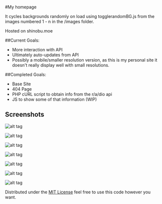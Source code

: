 #My homepage

It cycles backgrounds randomly on load using togglerandomBG.js from the images numbered 1 - n in the /images folder.

Hosted on shinobu.moe

##Current Goals:
<ul>
    <li>More interaction with API</li>
    <li>Ultimately auto-updates from API</li>
    <li>Possibly a mobile/smaller resolution version, as this is my personal site it doesn't really display well with small resolutions.</li>
</ul>

##Completed Goals:
<ul>
    <li>Base Site</li>
    <li>404 Page</li>
    <li>PHP cURL script to obtain info from the r/a/dio api</li>
    <li>JS to show some of that information (WIP)</li>
</ul>


## Screenshots

![alt tag](http://puu.sh/aNE83/f2b97ab2ba.jpg)

![alt tag](http://puu.sh/aNE0s/5564224226.jpg)

![alt tag](http://puu.sh/aNE3k/fe6cfc441c.jpg)

![alt tag](http://puu.sh/aNE4z/8f2e52acf9.jpg)

![alt tag](http://puu.sh/aNE5H/e6f6f21454.jpg)

![alt tag](http://puu.sh/aNE6T/1597ed61c6.jpg)

![alt tag](http://puu.sh/aNE23/c4172bafa3.jpg)


Distributed under the [MIT License](http://opensource.org/licenses/MIT) feel free to use this code however you want.
